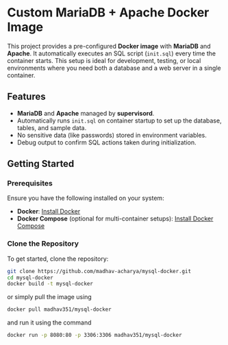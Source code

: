 # Custom MariaDB + Apache Docker Image

This project provides a pre-configured **Docker image** with **MariaDB** and **Apache**. It automatically executes an SQL script (`init.sql`) every time the container starts. This setup is ideal for development, testing, or local environments where you need both a database and a web server in a single container.

## Features

- **MariaDB** and **Apache** managed by **supervisord**.
- Automatically runs `init.sql` on container startup to set up the database, tables, and sample data.
- No sensitive data (like passwords) stored in environment variables.
- Debug output to confirm SQL actions taken during initialization.

## Getting Started

### Prerequisites

Ensure you have the following installed on your system:

- **Docker**: [Install Docker](https://docs.docker.com/get-docker/)
- **Docker Compose** (optional for multi-container setups): [Install Docker Compose](https://docs.docker.com/compose/install/)

### Clone the Repository

To get started, clone the repository:

```bash
git clone https://github.com/madhav-acharya/mysql-docker.git
cd mysql-docker
docker build -t mysql-docker

```
or simply pull the image using

```bash
docker pull madhav351/mysql-docker
```
and run it using the command
```bash
docker run -p 8080:80 -p 3306:3306 madhav351/mysql-docker
```
